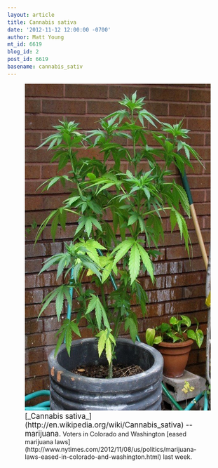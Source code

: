 ```yaml
---
layout: article
title: Cannabis sativa
date: '2012-11-12 12:00:00 -0700'
author: Matt Young
mt_id: 6619
blog_id: 2
post_id: 6619
basename: cannabis_sativ
---
```

<figure>
<img src="/uploads/2012/IMG_2267Cannabis_600.JPG" alt="IMG_2267Cannabis_600.JPG" width="600" height="745" />
<figcaption markdown="span">
<big>[_Cannabis sativa_](http://en.wikipedia.org/wiki/Cannabis_sativa) -- marijuana.</big> Voters in Colorado and Washington [eased marijuana laws](http://www.nytimes.com/2012/11/08/us/politics/marijuana-laws-eased-in-colorado-and-washington.html) last week.

</figcaption>
</figure>
